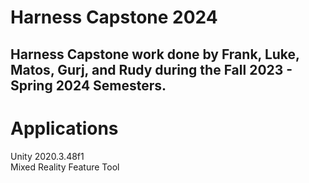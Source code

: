 # Harness Capstone 2024 </br>

## **Harness Capstone work done by Frank, Luke, Matos, Gurj, and Rudy during the Fall 2023 - Spring 2024 Semesters.**

# Applications
  Unity 2020.3.48f1 <br/>
  Mixed Reality Feature Tool
